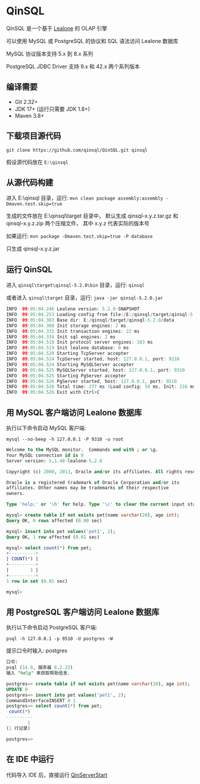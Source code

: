 # QinSQL

QinSQL 是一个基于 [Lealone](https://github.com/lealone/Lealone) 的 OLAP 引擎

可以使用 MySQL 或 PostgreSQL 的协议和 SQL 语法访问 Lealone 数据库

MySQL 协议版本支持 5.x 到 8.x 系列

PostgreSQL JDBC Driver 支持 9.x 和 42.x 两个系列版本


## 编译需要

* Git 2.32+
* JDK 17+ (运行只需要 JDK 1.8+)
* Maven 3.8+

## 下载项目源代码

`git clone https://github.com/qinsql/QinSQL.git qinsql`

假设源代码放在 `E:\qinsql`


## 从源代码构建

进入 E:\qinsql 目录，运行: `mvn clean package assembly:assembly -Dmaven.test.skip=true`

生成的文件放在 E:\qinsql\target 目录中，
默认生成 qinsql-x.y.z.tar.gz 和 qinsql-x.y.z.zip 两个压缩文件，
其中 x.y.z 代表实际的版本号

如果运行: `mvn package -Dmaven.test.skip=true -P database`

只生成 qinsql-x.y.z.jar


## 运行 QinSQL

进入 `qinsql\target\qinsql-5.2.0\bin` 目录，运行: `qinsql`

或者进入 `qinsql\target` 目录，运行: `java -jar qinsql-5.2.0.jar`

```java
INFO  09:05:04.246 Lealone version: 5.2.0-SNAPSHOT
INFO  09:05:04.253 Loading config from file:/E:/qinsql/target/qinsql-5.2.0/conf/qinsql.yaml
INFO  09:05:04.303 Base dir: E:/qinsql/target/qinsql-5.2.0/data
INFO  09:05:04.308 Init storage engines: 2 ms
INFO  09:05:04.331 Init transaction engines: 22 ms
INFO  09:05:04.334 Init sql engines: 2 ms
INFO  09:05:04.518 Init protocol server engines: 183 ms
INFO  09:05:04.519 Init lealone database: 0 ms
INFO  09:05:04.520 Starting TcpServer accepter
INFO  09:05:04.524 TcpServer started, host: 127.0.0.1, port: 9210
INFO  09:05:04.524 Starting MySQLServer accepter
INFO  09:05:04.525 MySQLServer started, host: 127.0.0.1, port: 9310
INFO  09:05:04.525 Starting PgServer accepter
INFO  09:05:04.526 PgServer started, host: 127.0.0.1, port: 9510
INFO  09:05:04.526 Total time: 277 ms (Load config: 54 ms, Init: 216 ms, Start: 7 ms)
INFO  09:05:04.526 Exit with Ctrl+C
```

## 用 MySQL 客户端访问 Lealone 数据库

执行以下命令启动 MySQL 客户端:

`mysql --no-beep -h 127.0.0.1 -P 9310 -u root`

```sql
Welcome to the MySQL monitor.  Commands end with ; or \g.
Your MySQL connection id is 0
Server version: 5.1.48-lealone-5.2.0

Copyright (c) 2000, 2013, Oracle and/or its affiliates. All rights reserved.

Oracle is a registered trademark of Oracle Corporation and/or its
affiliates. Other names may be trademarks of their respective
owners.

Type 'help;' or '\h' for help. Type '\c' to clear the current input statement.

mysql> create table if not exists pet(name varchar(20), age int);
Query OK, 0 rows affected (0.00 sec)

mysql> insert into pet values('pet1', 2);
Query OK, 1 row affected (0.01 sec)

mysql> select count(*) from pet;
+----------+
| COUNT(*) |
+----------+
|        1 |
+----------+
1 row in set (0.01 sec)

mysql>
```


## 用 PostgreSQL 客户端访问 Lealone 数据库

执行以下命令启动 PostgreSQL 客户端:

`psql -h 127.0.0.1 -p 9510 -U postgres -W`

提示口令时输入: postgres

```sql
口令:
psql (14.0, 服务器 8.2.23)
输入 "help" 来获取帮助信息.

postgres=> create table if not exists pet(name varchar(20), age int);
UPDATE 0
postgres=> insert into pet values('pet1', 2);
CommandInterfaceINSERT 0 1
postgres=> select count(*) from pet;
 count(*)
----------
        1
(1 行记录)

postgres=>
```


## 在 IDE 中运行

代码导入 IDE 后，直接运行 [QinServerStart](https://github.com/qinsql/QinSQL/blob/master/qinsql-test/src/test/java/org/qinsql/test/QinServerStart.java)

